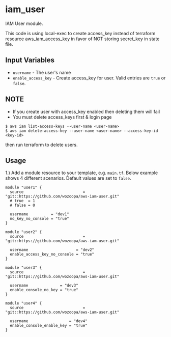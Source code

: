 iam_user
===
IAM User module.

This code is using local-exec to create access_key instead of terraform resource aws_iam_access_key in favor of NOT storing secret_key in state file.

Input Variables
---------------
- `username` - The user's name
- `enable_access_key` - Create access_key for user. Valid entries are `true` or `false`.

NOTE
-------
- If you create user with access_key enabled then deleting them will fail
- You must delete access_keys first & login page
```
$ aws iam list-access-keys --user-name <user-name>
$ aws iam delete-access-key --user-name <user-name> --access-key-id <key-id>
```
then run terraform to delete users.


Usage
-----

1.) Add a module resource to your template, e.g. `main.tf`. Below example shows 4 different scenarios. Default values are set to `false`.
```
module "user1" {
  source                          = "git::https://github.com/wozoopa/aws-iam-user.git"
  # true  = 1
  # false = 0

  username          = "dev1"
  no_key_no_console = "true"
}

module "user2" {
  source                          = "git::https://github.com/wozoopa/aws-iam-user.git"

  username                     = "dev2"
  enable_access_key_no_console = "true"
}

module "user3" {
  source                          = "git::https://github.com/wozoopa/aws-iam-user.git"

  username              = "dev3"
  enable_console_no_key = "true"
}

module "user4" {
  source                          = "git::https://github.com/wozoopa/aws-iam-user.git"

  username                  = "dev4"
  enable_console_enable_key = "true"
}
```
